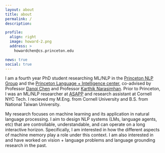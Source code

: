 ```yaml
---
layout: about
title: about
permalink: /
description:

profile:
  align: right
  image: howard-2.png
  address: >
    howardchen@cs.princeton.edu

news: true
social: true
---
```

I am a fourth year PhD student researching ML/NLP in the [Princeton NLP Group](https://nlp.cs.princeton.edu/) and the [Princeton Language + Intelligence center](https://pli.princeton.edu/), co-advised by Professor [Danqi Chen](https://www.cs.princeton.edu/~danqic/) and Professor [Karthik Narasimhan](https://www.cs.princeton.edu/~karthikn/). Prior to Princeton, I was an ML/NLP researcher at [ASAPP](https://www.asapp.com/platform/applied-research/) and research assistant at Cornell NYC Tech. I recieved my M.Eng. from Cornell University and B.S. from National Taiwan University.

My research focuses on machine learning and its application in natural language processing.
I aim to design NLP systems (LMs, language agents, etc) that are controllable, understandable, and can operate on a long interactive horizon. Specifically, I am interested in how the different aspects of machine memory play a role under this context.
I am also interested in and have worked on vision + language problems and language grounding research in the past.
